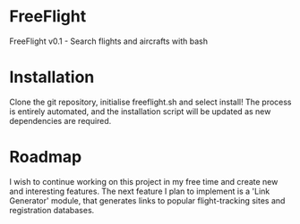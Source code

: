# FreeFlight
FreeFlight v0.1 - Search flights and aircrafts with bash
# Installation
Clone the git repository, initialise freeflight.sh and select install! The process is entirely automated, and the installation script will be updated as new dependencies are required.
# Roadmap
I wish to  continue working on this project in my free time and create new and interesting features. The next feature I plan to implement is a 'Link Generator' module, that generates links to popular flight-tracking sites and registration databases.

